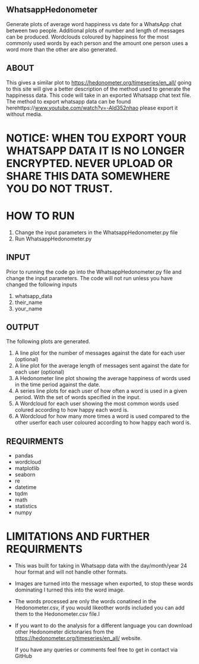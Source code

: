 ## WhatsappHedonometer
Generate plots of average word happiness vs date for a WhatsApp chat between two people. Additional plots of number and length of messages can be produced. Wordclouds coloured by happiness for the most commonly used words by each person and the amount one person uses a word more than the other are also generated. 

## ABOUT
This gives a similar plot to https://hedonometer.org/timeseries/en_all/ going to this site will give a better description of the method used to generate the happinesss data. This code will take in an exported Whatsapp chat text file. The method to export whatsapp data can be found herehttps://www.youtube.com/watch?v=-Ald352nhao please export it without media.

# NOTICE: WHEN TOU EXPORT YOUR WHATSAPP DATA IT IS NO LONGER ENCRYPTED. NEVER UPLOAD OR SHARE THIS DATA SOMEWHERE YOU DO NOT TRUST. 

# HOW TO RUN
1. Change the input parameters in the WhatsappHedonometer.py file
2. Run WhatsappHedonometer.py

## INPUT 
Prior to running the code go into the WhatsappHedonometer.py file and change the input parameters. The code will not run unless you have changed the following inputs
1. whatsapp_data
2. their_name
3. your_name

## OUTPUT
The following plots are generated.
1. A line plot for the number of messages against the date for each user (optional)
2. A line plot for the average length of messages sent against the date for each user (optional)
3. A Hedonometer line plot showing the average happiness of words used in the time period against the date. 
4. A series line plots for each user of how often a word is used in a given period. With the set of words specified in the input.
5. A Wordcloud for each user showing the most common words used colured according to how happy each word is.
6. A Wordcloud for how many more times a word is used compared to the other userfor each user coloured  according to how happy each word is. 

## REQUIRMENTS
- pandas 
- wordcloud 
- matplotlib
- seaborn
- re
- datetime
- tqdm 
- math 
- statistics 
- numpy

# LIMITATIONS AND FURTHER REQUIRMENTS
- This was built for taking in Whatsapp data with the day/month/year 24 hour format and will not handle other formats.
- Images are turned into the message <media omitted> when exported, to stop these words dominating I turned this into the word image. 
- The words processed are only the words conatined in the Hedonometer.csv, if you would likeother words included you can add them to the Hedonometer.csv file.I
- If you want to do the analysis for a different language you can download other Hedonometer dictonaries from the https://hedonometer.org/timeseries/en_all/  website.
  
  If you have any queries or comments feel free to get in contact via GitHub
